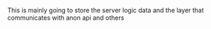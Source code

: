This is mainly going to store the server logic data and the layer that communicates with anon api and others